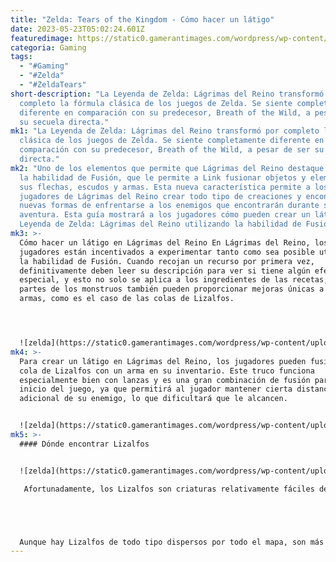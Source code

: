 ```yaml
---
title: "Zelda: Tears of the Kingdom - Cómo hacer un látigo"
date: 2023-05-23T05:02:24.601Z
featuredimage: https://static0.gamerantimages.com/wordpress/wp-content/uploads/2023/05/collage-maker-22-may-2023-09-37-pm-4110.jpg?q=50&fit=contain&w=1140&h=&dpr=1.5
categoria: Gaming
tags:
  - "#Gaming"
  - "#Zelda"
  - "#ZeldaTears"
short-description: "La Leyenda de Zelda: Lágrimas del Reino transformó por
  completo la fórmula clásica de los juegos de Zelda. Se siente completamente
  diferente en comparación con su predecesor, Breath of the Wild, a pesar de ser
  su secuela directa."
mk1: "La Leyenda de Zelda: Lágrimas del Reino transformó por completo la fórmula
  clásica de los juegos de Zelda. Se siente completamente diferente en
  comparación con su predecesor, Breath of the Wild, a pesar de ser su secuela
  directa."
mk2: "Uno de los elementos que permite que Lágrimas del Reino destaque tanto es
  la habilidad de Fusión, que le permite a Link fusionar objetos y elementos con
  sus flechas, escudos y armas. Esta nueva característica permite a los
  jugadores de Lágrimas del Reino crear todo tipo de creaciones y encontrar
  nuevas formas de enfrentarse a los enemigos que encontrarán durante su
  aventura. Esta guía mostrará a los jugadores cómo pueden crear un látigo en La
  Leyenda de Zelda: Lágrimas del Reino utilizando la habilidad de Fusión."
mk3: >-
  Cómo hacer un látigo en Lágrimas del Reino En Lágrimas del Reino, los
  jugadores están incentivados a experimentar tanto como sea posible utilizando
  la habilidad de Fusión. Cuando recojan un recurso por primera vez,
  definitivamente deben leer su descripción para ver si tiene algún efecto
  especial, y esto no solo se aplica a los ingredientes de las recetas; las
  partes de los monstruos también pueden proporcionar mejoras únicas a las
  armas, como es el caso de las colas de Lizalfos.




  ![zelda](https://static0.gamerantimages.com/wordpress/wp-content/uploads/2023/05/collage-maker-22-may-2023-09-39-pm-3293.jpg?q=50&fit=crop&w=1500&dpr=1.5 "zelda")
mk4: >-
  Para crear un látigo en Lágrimas del Reino, los jugadores pueden fusionar una
  cola de Lizalfos con un arma en su inventario. Este truco funciona
  especialmente bien con lanzas y es una gran combinación de fusión para el
  inicio del juego, ya que permitirá al jugador mantener cierta distancia
  adicional de su enemigo, lo que dificultará que le alcancen.


  ![zelda](https://static0.gamerantimages.com/wordpress/wp-content/uploads/2023/05/collage-maker-22-may-2023-09-40-pm-29.jpg?q=50&fit=crop&w=1500&dpr=1.5 "zelda")
mk5: >-
  #### Dónde encontrar Lizalfos


  ![zelda](https://static0.gamerantimages.com/wordpress/wp-content/uploads/2022/08/Lizalfos.jpg?q=50&fit=crop&w=1500&dpr=1.5 "zelda")

   Afortunadamente, los Lizalfos son criaturas relativamente fáciles de encontrar en Lágrimas del Reino. Los jugadores que hayan jugado Breath of the Wild se alegrarán de saber que los Lizalfos tienden a aparecer en los mismos lugares que antes.  





  Aunque hay Lizalfos de todo tipo dispersos por todo el mapa, son más comunes en áreas cerca del agua. La región de Lanayru es un gran lugar para ir a obtener partes de monstruos de Lizalfos. Los jugadores deben buscar en los Pantanos de Lanayru, en el Gran Manantial de Lanayru, en el Dominio de los Zora, en el Monte Lanayru y en las Profundidades de las Tierras Altas de Akkala.
---
```

